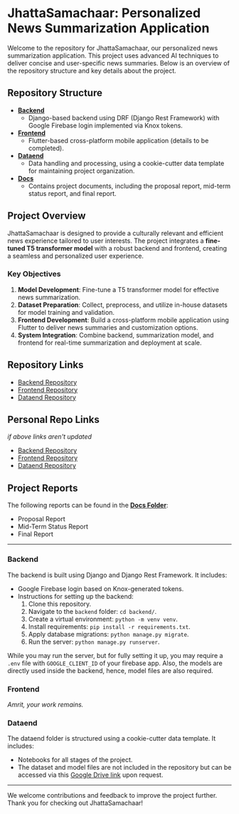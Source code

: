 # JhattaSamachaar: Personalized News Summarization Application

Welcome to the repository for JhattaSamachaar, our personalized news summarization application. This project uses advanced AI techniques to deliver concise and user-specific news summaries. Below is an overview of the repository structure and key details about the project.

## Repository Structure

- **[Backend](./backend/)**
  - Django-based backend using DRF (Django Rest Framework) with Google Firebase login implemented via Knox tokens.
- **[Frontend](./frontend/)**
  - Flutter-based cross-platform mobile application (details to be completed).
- **[Dataend](./dataend/)**
  - Data handling and processing, using a cookie-cutter data template for maintaining project organization.
- **[Docs](./docs/)**
  - Contains project documents, including the proposal report, mid-term status report, and final report.

## Project Overview

JhattaSamachaar is designed to provide a culturally relevant and efficient news experience tailored to user interests. The project integrates a **fine-tuned T5 transformer model** with a robust backend and frontend, creating a seamless and personalized user experience.

### Key Objectives

1. **Model Development**: Fine-tune a T5 transformer model for effective news summarization.
2. **Dataset Preparation**: Collect, preprocess, and utilize in-house datasets for model training and validation.
3. **Frontend Development**: Build a cross-platform mobile application using Flutter to deliver news summaries and customization options.
4. **System Integration**: Combine backend, summarization model, and frontend for real-time summarization and deployment at scale.

## Repository Links

- [Backend Repository](./backend/)
- [Frontend Repository](./frontend/)
- [Dataend Repository](./dataend/)

## Personal Repo Links
*if above links aren't updated*
- [Backend Repository](https://github.com/darpankattel/jhatta-samachar)
- [Frontend Repository](https://github.com/amritsharma01/jhattasamachaar)
- [Dataend Repository](https://github.com/darpankattel/jhatta-samachaar-dataend)

## Project Reports

The following reports can be found in the **[Docs Folder](./docs/)**:

- Proposal Report
- Mid-Term Status Report
- Final Report

---

### Backend

The backend is built using Django and Django Rest Framework. It includes:

- Google Firebase login based on Knox-generated tokens.
- Instructions for setting up the backend:
  1. Clone this repository.
  2. Navigate to the `backend` folder: `cd backend/`.
  3. Create a virtual environment: `python -m venv venv`.
  4. Install requirements: `pip install -r requirements.txt`.
  5. Apply database migrations: `python manage.py migrate`.
  6. Run the server: `python manage.py runserver`.

While you may run the server, but for fully setting it up, you may require a `.env` file with `GOOGLE_CLIENT_ID` of your firebase app. Also, the models are directly used inside the backend, hence, model files are also required.

### Frontend

*Amrit, your work remains.*

### Dataend

The dataend folder is structured using a cookie-cutter data template. It includes:

- Notebooks for all stages of the project.
- The dataset and model files are not included in the repository but can be accessed via this [Google Drive link](https://drive.google.com/drive/folders/1Iau3EdYNw5o2pF_1uKp2aqtW9AVByHJS?usp=sharing) upon request.

---

We welcome contributions and feedback to improve the project further. Thank you for checking out JhattaSamachaar!
